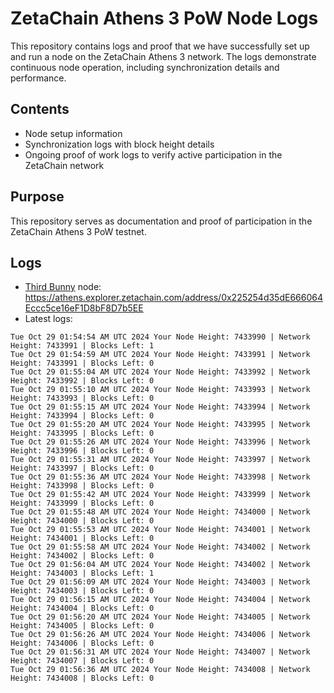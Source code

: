 # ZetaChain Athens 3 PoW Node Logs
This repository contains logs and proof that we have successfully set up and run a node on the ZetaChain Athens 3 network. The logs demonstrate continuous node operation, including synchronization details and performance.

## Contents
- Node setup information
- Synchronization logs with block height details
- Ongoing proof of work logs to verify active participation in the ZetaChain network

## Purpose
This repository serves as documentation and proof of participation in the ZetaChain Athens 3 PoW testnet.

## Logs

- [Third Bunny](https://thirdbunny.xyz/) node: https://athens.explorer.zetachain.com/address/0x225254d35dE666064Eccc5ce16eF1D8bF8D7b5EE
- Latest logs:
```
Tue Oct 29 01:54:54 AM UTC 2024 Your Node Height: 7433990 | Network Height: 7433991 | Blocks Left: 1
Tue Oct 29 01:54:59 AM UTC 2024 Your Node Height: 7433991 | Network Height: 7433991 | Blocks Left: 0
Tue Oct 29 01:55:04 AM UTC 2024 Your Node Height: 7433992 | Network Height: 7433992 | Blocks Left: 0
Tue Oct 29 01:55:10 AM UTC 2024 Your Node Height: 7433993 | Network Height: 7433993 | Blocks Left: 0
Tue Oct 29 01:55:15 AM UTC 2024 Your Node Height: 7433994 | Network Height: 7433994 | Blocks Left: 0
Tue Oct 29 01:55:20 AM UTC 2024 Your Node Height: 7433995 | Network Height: 7433995 | Blocks Left: 0
Tue Oct 29 01:55:26 AM UTC 2024 Your Node Height: 7433996 | Network Height: 7433996 | Blocks Left: 0
Tue Oct 29 01:55:31 AM UTC 2024 Your Node Height: 7433997 | Network Height: 7433997 | Blocks Left: 0
Tue Oct 29 01:55:36 AM UTC 2024 Your Node Height: 7433998 | Network Height: 7433998 | Blocks Left: 0
Tue Oct 29 01:55:42 AM UTC 2024 Your Node Height: 7433999 | Network Height: 7433999 | Blocks Left: 0
Tue Oct 29 01:55:48 AM UTC 2024 Your Node Height: 7434000 | Network Height: 7434000 | Blocks Left: 0
Tue Oct 29 01:55:53 AM UTC 2024 Your Node Height: 7434001 | Network Height: 7434001 | Blocks Left: 0
Tue Oct 29 01:55:58 AM UTC 2024 Your Node Height: 7434002 | Network Height: 7434002 | Blocks Left: 0
Tue Oct 29 01:56:04 AM UTC 2024 Your Node Height: 7434002 | Network Height: 7434003 | Blocks Left: 1
Tue Oct 29 01:56:09 AM UTC 2024 Your Node Height: 7434003 | Network Height: 7434003 | Blocks Left: 0
Tue Oct 29 01:56:15 AM UTC 2024 Your Node Height: 7434004 | Network Height: 7434004 | Blocks Left: 0
Tue Oct 29 01:56:20 AM UTC 2024 Your Node Height: 7434005 | Network Height: 7434005 | Blocks Left: 0
Tue Oct 29 01:56:26 AM UTC 2024 Your Node Height: 7434006 | Network Height: 7434006 | Blocks Left: 0
Tue Oct 29 01:56:31 AM UTC 2024 Your Node Height: 7434007 | Network Height: 7434007 | Blocks Left: 0
Tue Oct 29 01:56:36 AM UTC 2024 Your Node Height: 7434008 | Network Height: 7434008 | Blocks Left: 0
```
